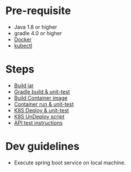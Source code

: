 # Pre-requisite
- Java 1.8 or higher
- gradle 4.0 or higher
- [Docker](d)
- [kubectl](https://github.com/kubernetes/kubectl)

# Steps
- [Build jar](./build.sh)
- [Gradle build & unit-test](./README-GRADLE.MD)
- [Build Container image](./build.sh)
- [Container run & unit-test](./README-DOCKER.MD)
- [K8S Deploy & unit-test](./deployment/deploy.sh)
- [K8S UnDeploy script](./deployment/undeploy.sh)
- [API test instructions](./README-REST.MD)

# Dev guidelines
- Execute spring boot service on local machine.
